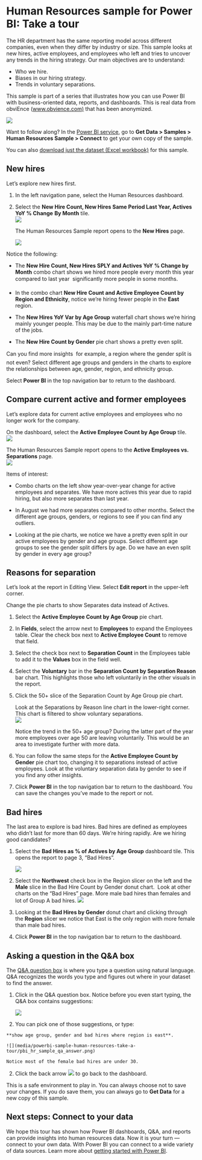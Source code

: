 <properties
   pageTitle="Human Resources sample: Take a tour"
   description="Human Resources sample for Power BI: Take a tour"
   services="powerbi"
   documentationCenter=""
   authors="maggies"
   manager="mblythe"
   backup=""
   editor=""
   tags=""
   qualityFocus="no"
   qualityDate=""/>

<tags
   ms.service="powerbi"
   ms.devlang="NA"
   ms.topic="article"
   ms.tgt_pltfrm="NA"
   ms.workload="powerbi"
   ms.date="02/22/2016"
   ms.author="amac"/>

# Human Resources sample for Power BI: Take a tour  

The HR department has the same reporting model across different companies, even when they differ by industry or size. This sample looks at new hires, active employees, and employees who left and tries to uncover any trends in the hiring strategy. Our main objectives are to understand:

- Who we hire.
- Biases in our hiring strategy.
- Trends in voluntary separations.

This sample is part of a series that illustrates how you can use Power BI with business-oriented data, reports, and dashboards. This is real data from obviEnce ([www.obvience.com)](http://www.obvience.com/) that has been anonymized.

![](media/powerbi-sample-human-resources-take-a-tour/pbi_hr_sample_dash.png)

Want to follow along? In the [Power BI service](https://powerbi.com), go to **Get Data > Samples > Human Resources Sample > Connect** to get your own copy of the sample.

You can also [download just the dataset (Excel workbook)](http://go.microsoft.com/fwlink/?LinkId=528592) for this sample.

## New hires  
Let’s explore new hires first.

1.  In the left navigation pane, select the Human Resources dashboard.
2.  Select the **New Hire Count, New Hires Same Period Last Year, Actives YoY % Change** **By Month** tile.  
    ![](media/powerbi-sample-human-resources-take-a-tour/hr2.png)  

    The Human Resources Sample report opens to the **New Hires** page.  

    ![](media/powerbi-sample-human-resources-take-a-tour/hr3.png)

Notice the following:

- The **New Hire Count, New Hires SPLY and Actives YoY % Change by Month** combo chart shows we hired more people every month this year compared to last year &#151; significantly more people in some months.

- In the combo chart **New Hire Count and Active Employee Count by Region and Ethnicity**, notice we’re hiring fewer people in the **East** region.

- The **New Hires YoY Var by Age Group** waterfall chart shows we’re hiring mainly younger people. This may be due to the mainly part-time nature of the jobs.

- The **New Hire Count by Gender** pie chart shows a pretty even split.

Can you find more insights &#151; for example, a region where the gender split is not even? Select different age groups and genders in the charts to explore the relationships between age, gender, region, and ethnicity group.

Select **Power BI** in the top navigation bar to return to the dashboard.

## Compare current active and former employees  
Let’s explore data for current active employees and employees who no longer work for the company.

On the dashboard, select the **Active Employee Count by Age Group** tile.  
![](media/powerbi-sample-human-resources-take-a-tour/pbi_hr_sample_activepie.png)

The Human Resources Sample report opens to the **Active Employees vs. Separations** page.  
![](media/powerbi-sample-human-resources-take-a-tour/hr5.png)

Items of interest:

- Combo charts on the left show year-over-year change for active employees and separates. We have more actives this year due to rapid hiring, but also more separates than last year.

- In August we had more separates compared to other months. Select the different age groups, genders, or regions to see if you can find any outliers.

- Looking at the pie charts, we notice we have a pretty even split in our active employees by gender and age groups. Select different age groups to see the gender split differs by age. Do we have an even split by gender in every age group? 

## Reasons for separation  
Let’s look at the report in Editing View. Select **Edit report** in the upper-left corner. 

Change the pie charts to show Separates data instead of Actives.

1.  Select the **Active Employee Count by Age Group** pie chart.

2.  In **Fields**, select the arrow next to **Employees** ﻿to expand the Employees table. Clear the check box next to **Active Employee Count**﻿ to remove that field.

3.  Select the check box next to **Separation Count** in the Employees table to add it to the **Values** box in the field well.

4.  Select the **Voluntary** bar in the **Separation Count by Separation Reason** bar chart. This highlights those who left voluntarily in the other visuals in the report.

5.  Click the 50+ slice of the Separation Count by Age Group pie chart.

    Look at the Separations by Reason line chart in the lower-right corner. This chart is filtered to show voluntary separations.  
    ![](media/powerbi-sample-human-resources-take-a-tour/pbi_hr_sample_sepsover50.png)

    Notice the trend in the 50+ age group? During the latter part of the year more employees over age 50 are leaving voluntarily. This would be an area to investigate further with more data.

6.  You can follow the same steps for the **Active Employee Count by Gender** pie chart too, changing it to separations instead of active employees. Look at the voluntary separation data by gender to see if you find any other insights.

7.  Click **Power BI** in the top navigation bar to return to the dashboard. You can save the changes you’ve made to the report or not.

## Bad hires  
The last area to explore is bad hires. Bad hires are defined as employees who didn’t last for more than 60 days. We’re hiring rapidly. Are we hiring good candidates?

1.  Select the **Bad Hires as % of Actives by Age Group** dashboard tile. This opens the report to page 3, “Bad Hires”.

    ![](media/powerbi-sample-human-resources-take-a-tour/hr7.png)  

2.  Select the **Northwest**﻿ check box in the Region slicer on the left and the **Male** slice in the Bad Hire Count by Gender donut chart.  Look at other charts on the “Bad Hires” page. More male bad hires than females and lot of Group A bad hires.
    ![](media/powerbi-sample-human-resources-take-a-tour/pbi_hr_sample_badhirespage.png)  

3.  Looking at the **Bad Hires by Gender** donut chart and clicking through the **Region** slicer we notice that East is the only region with more female than male bad hires.  

4.  Click **Power BI** in the top navigation bar to return to the dashboard.

## Asking a question in the Q&A box
The [Q&A question box](powerbi-service-how-to-use-q-and-a.md) is where you type a question using natural language. Q&A recognizes the words you type and figures out where in your dataset to find the answer.

1.  Click in the Q&A question box. Notice before you even start typing, the Q&A box contains suggestions:

    ![](media/powerbi-sample-human-resources-take-a-tour/pbi_hr_sample_qabox.png)

2.   You can pick one of those suggestions, or type:

    **show age group, gender and bad hires where region is east**.  

    ![](media/powerbi-sample-human-resources-take-a-tour/pbi_hr_sample_qa_answer.png)

    Notice most of the female bad hires are under 30.
2.  Click the back arrow ![](media/powerbi-sample-human-resources-take-a-tour/backarrow.png) to go back to the dashboard.

This is a safe environment to play in. You can always choose not to save your changes. If you do save them, you can always go to **Get Data** for a new copy of this sample.

## Next steps: Connect to your data  
We hope this tour has shown how Power BI dashboards, Q&A, and reports can provide insights into human resources data. Now it is your turn — connect to your own data. With Power BI you can connect to a wide variety of data sources. Learn more about [getting started with Power BI](powerbi-service-get-started.md).  
